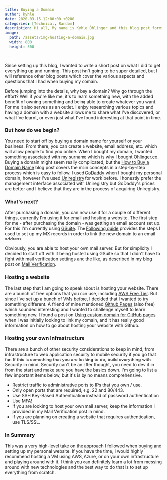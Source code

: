 ```yaml
---
title: Buying a Domain
author: kyhle
date: 2020-03-15 12:00:00 +0200
categories: [Technical, Random]
description: Hi all, My name is Kyhle Öhlinger and this blog post forms part of my personal blog. If you enjoy any of the posts, feel free to reach out and let me know :) 
image:
  path: /assets/img/hosting-a-domain.jpg
  width: 800
  height: 500

---
```


Since setting up this blog, I wanted to write a short post on what I did to get everything up and running. This post isn't going to be super detailed, but I will reference other blog posts which cover the various aspects and questions that I had when buying my domain. 

Before jumping into the details, why buy a domain? Why go through the effort? Well if you're like me, it's to learn something new, with the added benefit of owning something and being able to create whatever you want. For me it also serves as an outlet. I enjoy researching various topics and having a domain with a website allows me to share what I've discovered, or what I've learnt, or even just what I've found interesting at that point in time.

### But how do we begin? 

You need to start off by buying a domain name for yourself or your business. From there, you can create a website, email address, etc. which will allow people to find you online. When I bought my domain, I wanted something associated with my surname which is why I bought [Ohlinger.co](https://ohlinger.co). Buying a domain might seem really complicated, but the [How to Buy a Domain Name](https://www.godaddy.com/garage/how-to-buy-a-domain-name/) blog post covers the main concepts in a step-by-step process which is easy to follow. I used [GoDaddy](https://godaddy.com/) when I bought my personal domain, however I've used [Uniregistry](https://uniregistry.com/) for work before. I honestly prefer the management interface associated with Uniregistry but GoDaddy's prices are better and I believe that they are in the process of acquiring Uniregistry.


### What's next?

After purchasing a domain, you can now use it for a couple of different things, currently I'm using it for email and hosting a website. The first step for me - after purchasing the domain - was getting an email account set up. For this I'm currently using [GSuite](https://gsuite.google.com/). The [Following guide](https://support.google.com/a/answer/33353?hl=en&ref_topic=4445319) provides the steps I used to set up my MX records in order to link the new domain to an email address. 

Obviously, you are able to host your own mail server. But for simplicity I decided to start off with it being hosted using GSuite so that I didn't have to fight with mail verification settings and the like, as described in my blog post on [Mail Verification](https://ohlinger.co/infrastructure/security/2020/03/27/mail-verification.html).


### Hosting a website

The last step that I am going to speak about is hosting your website. There are a bunch of free options that you can use, including [AWS Free Tier](https://aws.amazon.com/free/?all-free-tier.sort-by=item.additionalFields.SortRank&all-free-tier.sort-order=asc). But since I've set up a bunch of VMs before, I decided that I wanted to try something different. A friend of mine mentioned [Github Pages](https://pages.github.com/) (also free) which sounded interesting and I wanted to challenge myself to learn something new.  I found a post on [Using custom domain for GitHub pages](https://medium.com/@hossainkhan/using-custom-domain-for-github-pages-86b303d3918a) when I was initially looking to link my domain, and it has really good information on how to go about hosting your website with Github.

### Hosting your own Infrastructure
There are a bunch of other security considerations to keep in mind, from infrastructure to web application security to mobile security if you go that far. If this is something that you are looking to do, build everything with Security in mind. Security can't be an after thought, you need to dev it in from the start and make sure you have the basics down. I'm going to list a few important items below, but it's is by no means comprehensive.

* Restrict traffic to administrative ports to IPs that you own / use.
* Only open ports that are required, e.g. 22 and 80/443.
* Use SSH Key-Based Authentication instead of password authentication
* Use MFA!
* If you are looking to host your own mail server, keep the information I provided in my Mail Verification post in mind.
* If you are planning on creating a website that requires authentication, use TLS/SSL.

### In Summary

This was a very high-level take on the approach I followed when buying and setting up my personal website. If you have the time, I would highly recommend hosting a VM using AWS, Azure, or on your own infrastructure and playing around with it. I think you can definitely learn a lot from messing around with new technologies and the best way to do that is to set up everything from scratch.

